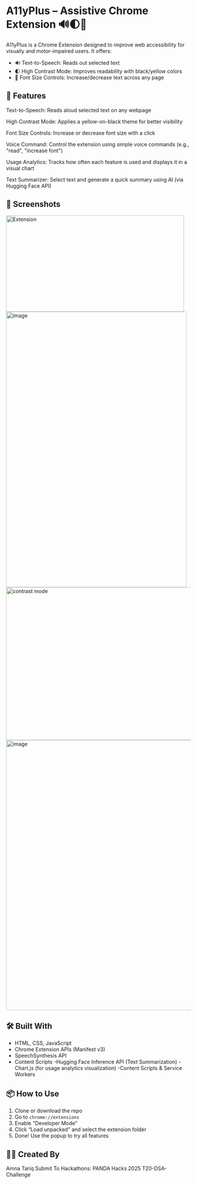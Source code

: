 # A11yPlus – Assistive Chrome Extension 🔊🌓🔎

A11yPlus is a Chrome Extension designed to improve web accessibility for visually and motor-impaired users. It offers:

- 🔊 Text-to-Speech: Reads out selected text
- 🌓 High Contrast Mode: Improves readability with black/yellow colors
- 🔎 Font Size Controls: Increase/decrease text across any page

## 🚀 Features

Text-to-Speech: Reads aloud selected text on any webpage

High Contrast Mode: Applies a yellow-on-black theme for better visibility

Font Size Controls: Increase or decrease font size with a click

Voice Command: Control the extension using simple voice commands (e.g., "read", "increase font")

Usage Analytics: Tracks how often each feature is used and displays it in a visual chart

Text Summarizer: Select text and generate a quick summary using AI (via Hugging Face API)



## 🚀 Screenshots
<img width="485" height="262" alt="Extension" src="https://github.com/user-attachments/assets/f15f2428-76f3-45b0-98ff-07a24d1682c1" />
<img width="492" height="750" alt="image" src="https://github.com/user-attachments/assets/4f70ada8-bfe3-4eda-b037-420c35ecc46a" />
<img width="1895" height="416" alt="contrast mode" src="https://github.com/user-attachments/assets/2d69622a-aec7-4bc6-b320-d47bfb9704dc" />
<img width="615" height="735" alt="image" src="https://github.com/user-attachments/assets/8493dbc6-70f0-4236-9350-09dd366b95c0" />

## 🛠️ Built With

- HTML, CSS, JavaScript
- Chrome Extension APIs (Manifest v3)
- SpeechSynthesis API
- Content Scripts
-Hugging Face Inference API (Text Summarization)
-Chart.js (for usage analytics visualization)
-Content Scripts & Service Workers

## 📦 How to Use

1. Clone or download the repo
2. Go to `chrome://extensions`
3. Enable "Developer Mode"
4. Click “Load unpacked” and select the extension folder
5. Done! Use the popup to try all features

## 👩‍💻 Created By

Amna Tariq
Submit To Hackathons: PANDA Hacks 2025
                      T20-DSA-Challenge
